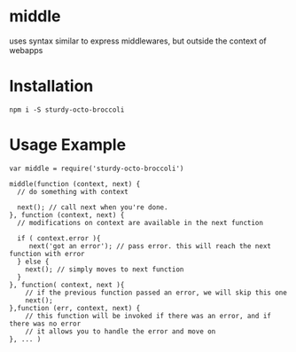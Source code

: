 # middle

uses syntax similar to express middlewares, but outside the context of webapps

# Installation

```
npm i -S sturdy-octo-broccoli
```

# Usage Example

```
var middle = require('sturdy-octo-broccoli')

middle(function (context, next) {
  // do something with context

  next(); // call next when you're done.
}, function (context, next) {
  // modifications on context are available in the next function

  if ( context.error ){
     next('got an error'); // pass error. this will reach the next function with error
  } else {
    next(); // simply moves to next function
  }
}, function( context, next ){
    // if the previous function passed an error, we will skip this one
    next();
},function (err, context, next) {
    // this function will be invoked if there was an error, and if there was no error
    // it allows you to handle the error and move on
}, ... )


```

